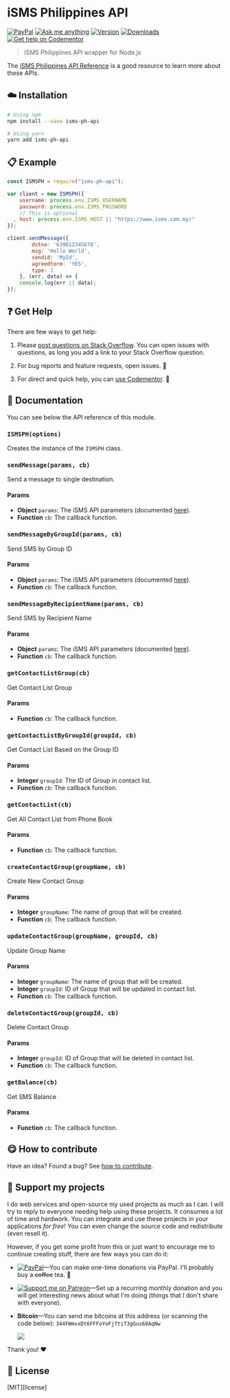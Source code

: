 <!-- Please do not edit this file. Edit the `blah` field in the `package.json` instead. If in doubt, open an issue. -->


# iSMS Philippines API

 [![PayPal][badge_paypal_donate]][paypal-donations] [![Ask me anything](https://img.shields.io/badge/ask%20me-anything-1abc9c.svg)](https://github.com/imjeffparedes/ama) [![Version](https://img.shields.io/npm/v/karix-api.svg)](https://www.npmjs.com/package/karix-api) [![Downloads](https://img.shields.io/npm/dt/karix-api.svg)](https://www.npmjs.com/package/karix-api) [![Get help on Codementor](https://cdn.codementor.io/badges/get_help_github.svg)](https://www.codementor.io/jeffparedes?utm_source=github&utm_medium=button&utm_term=imjeffparedes&utm_campaign=github)


> iSMS Philippines API wrapper for Node.js

The [iSMS Philippines API Reference](https://www.bulksms.com.ph/bulk-sms-philippines-api.php) is a good resource to learn more about these APIs.

## :cloud: Installation

```sh
# Using npm
npm install --save isms-ph-api

# Using yarn
yarn add isms-ph-api
```


## :clipboard: Example



```js
const ISMSPH = require("isms-ph-api");

var client = new ISMSPH({
    username: process.env.ISMS_USERNAME
    password: process.env.ISMS_PASSWORD
    // This is optional
  , host: process.env.ISMS_HOST || "https://www.isms.com.my/"
});

client.sendMessage({
        dstno: '639012345678',
        msg: 'Hello World',
        sendid: 'MyId',
        agreedterm: 'YES',
        type: 1
    }, (err, data) => {
    console.log(err || data);
});

```



## :question: Get Help

There are few ways to get help:

 1. Please [post questions on Stack Overflow](https://stackoverflow.com/questions/ask). You can open issues with questions, as long you add a link to your Stack Overflow question.
 2. For bug reports and feature requests, open issues. :bug:

 3. For direct and quick help, you can [use Codementor](https://www.codementor.io/jeffparedes). :rocket:



## :memo: Documentation

You can see below the API reference of this module.

### `ISMSPH(options)`
Creates the instance of the `ISMSPH` class.


### `sendMessage(params, cb)`
Send a message to single destination.

#### Params

- **Object** `params`: The iSMS API parameters (documented [here](https://www.bulksms.com.ph/bulk-sms-philippines-api.php)).
- **Function** `cb`: The callback function.


### `sendMessageByGroupId(params, cb)`
Send SMS by Group ID

#### Params

- **Object** `params`: The iSMS API parameters (documented [here](https://www.bulksms.com.ph/bulk-sms-philippines-api.php)).
- **Function** `cb`: The callback function.


### `sendMessageByRecipientName(params, cb)`
Send SMS by Recipient Name 

#### Params

- **Object** `params`: The iSMS API parameters (documented [here](https://www.bulksms.com.ph/bulk-sms-philippines-api.php)).
- **Function** `cb`: The callback function.


### `getContactListGroup(cb)`
Get Contact List Group 

#### Params

- **Function** `cb`: The callback function.


### `getContactListByGroupId(groupId, cb)`
Get Contact List Based on the Group ID 

#### Params

- **Integer** `groupId`: The ID of Group in contact list.
- **Function** `cb`: The callback function.


### `getContactList(cb)`
Get All Contact List from Phone Book 

#### Params

- **Function** `cb`: The callback function.


### `createContactGroup(groupName, cb)`
Create New Contact Group

#### Params

- **Integer** `groupName`: The name of group that will be created.
- **Function** `cb`: The callback function.


### `updateContactGroup(groupName, groupId, cb)`
Update Group Name

#### Params

- **Integer** `groupName`: The name of group that will be created.
- **Integer** `groupId`: ID of Group that will be updated in contact list.
- **Function** `cb`: The callback function.


### `deleteContactGroup(groupId, cb)`
Delete Contact Group

#### Params

- **Integer** `groupId`: ID of Group that will be deleted in contact list.
- **Function** `cb`: The callback function.



### `getBalance(cb)`
Get SMS Balance

#### Params

- **Function** `cb`: The callback function.






## :yum: How to contribute
Have an idea? Found a bug? See [how to contribute][contributing].


## :sparkling_heart: Support my projects

I do web services and open-source my used projects as much as I can. I will try to reply to everyone needing help using these projects. It consumes a lot of time and hardwork. You can integrate and use these projects in your applications *for free*! You can even change the source code and redistribute (even resell it).

However, if you get some profit from this or just want to encourage me to continue creating stuff, there are few ways you can do it:


 - [![PayPal][badge_paypal]][paypal-donations]—You can make one-time donations via PayPal. I'll probably buy a ~~coffee~~ tea. :tea:
 - [![Support me on Patreon][badge_patreon]][patreon]—Set up a recurring monthly donation and you will get interesting news about what I'm doing (things that I don't share with everyone).
 - **Bitcoin**—You can send me bitcoins at this address (or scanning the code below): `344FWmvxDt6FFFoYoFjftiT3gGus68AqNw`

    ![](https://api.qrserver.com/v1/create-qr-code/?size=150x150&data=344FWmvxDt6FFFoYoFjftiT3gGus68AqNw)


Thank you! :heart:



## :scroll: License

[MIT][license]


[badge_patreon]: https://ionicabizau.github.io/badges/patreon.svg
[badge_amazon]: https://ionicabizau.github.io/badges/amazon.svg
[badge_paypal]: https://ionicabizau.github.io/badges/paypal.svg
[badge_paypal_donate]: https://ionicabizau.github.io/badges/paypal_donate.svg

[patreon]: https://www.patreon.com/jeffparedes
[paypal-donations]: https://www.paypal.com/cgi-bin/webscr?cmd=_s-xclick&hosted_button_id=VZZNWZM394KBC

[contributing]: /CONTRIBUTING.md
[docs]: /DOCUMENTATION.md